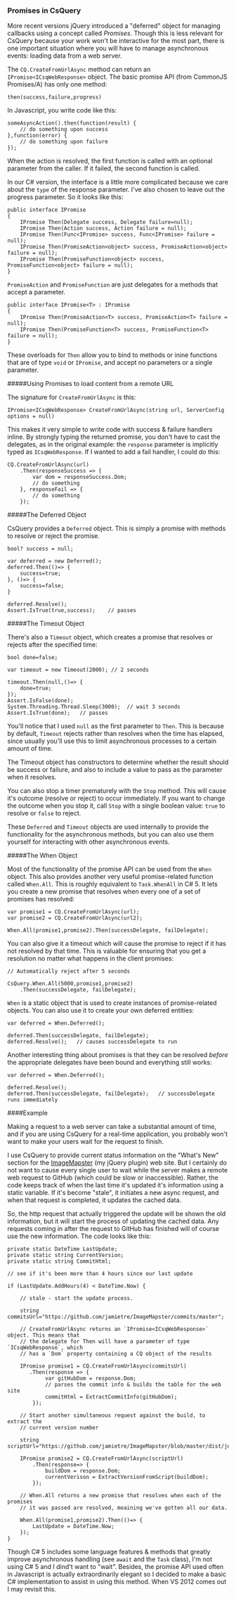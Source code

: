 ### Promises in CsQuery

More recent versions jQuery introduced a "deferred" object for managing callbacks using a concept called *Promises*. Though this is less relevant for CsQuery because your work won't be interactive for the most part, there is one important situation where you will have to manage asynchronous events: loading data from a web server.


The `CQ.CreateFromUrlAsync` method can return an `IPromise<ICsqWebResponse>` object. The basic promise API (from CommonJS Promises/A) has only one method:

    then(success,failure,progress)

In Javascript, you write code like this:
    
    someAsyncAction().then(function(result) { 
        // do something upon success
    },function(error) {
        // do something upon failure  
    });

When the action is resolved, the first function is called with an optional parameter from the caller. If it failed, the second function is called. 

In our C# version, the interface is a little more complicated because we care about the `type` of the response parameter. I've also chosen to leave out the progress parameter. So it looks like this:

    public interface IPromise
    {
        IPromise Then(Delegate success, Delegate failure=null);
        IPromise Then(Action success, Action failure = null);
        IPromise Then(Func<IPromise> success, Func<IPromise> failure = null);
        IPromise Then(PromiseAction<object> success, PromiseAction<object> failure = null);
        IPromise Then(PromiseFunction<object> success, PromiseFunction<object> failure = null);
    }

`PromiseAction` and `PromiseFunction` are just delegates for a methods that accept a parameter.

    public interface IPromise<T> : IPromise
    {
        IPromise Then(PromiseAction<T> success, PromiseAction<T> failure = null);
        IPromise Then(PromiseFunction<T> success, PromiseFunction<T> failure = null);
    }

These overloads for `Then` allow you to bind to methods or inine functions that are of type `void` or `IPromise`, and accept no parameters or a single parameter.

#####Using Promises to load content from a remote URL

The signature for `CreateFromUrlAsync` is this:

    IPromise<ICsqWebResponse> CreateFromUrlAsync(string url, ServerConfig options = null)

This makes it very simple to write code with success & failure handlers inline. By strongly typing the returned promise, you don't have to cast the delegates, as in the original example: the `response` parameter is implicitly typed as `ICsqWebResponse`. If I wanted to add a fail handler, I could do this:

    CQ.CreateFromUrlAsync(url)
        .Then(responseSuccess => {
            var dom = responseSuccess.Dom;
            // do something
        }, responseFail => {
            // do something
        });

#####The Deferred Object

CsQuery provides a `Deferred` object. This is simply a promise with methods to resolve or reject the promise. 

    bool? success = null;

    var deferred = new Deferred();
    deferred.Then(()=> {
        success=true;
    }, ()=> {
        success=false;
    }

    deferred.Resolve();
    Assert.IsTrue(true,success);    // passes
    
#####The Timeout Object

There's also a `Timeout` object, which creates a promise that resolves or rejects after the specified time:

    bool done=false;
    
    var timeout = new Timeout(2000); // 2 seconds

    timeout.Then(null,()=> {
        done=true;
    });
    Assert.IsFalse(done);
    System.Threading.Thread.Sleep(3000);  // wait 3 seconds
    Assert.IsTrue(done);   // passes

You'll notice that I used `null` as the first parameter to `Then`. This is because by default, `Timeout` rejects rather than resolves when the time has elapsed, since usually you'll use this to limit asynchronous processes to a certain amount of time.

The Timeout object has constructors to determine whether the result should be success or failure, and also to include a value to pass as the parameter when it resolves.

You can also stop a timer prematurely with the `Stop` method. This will cause it's outcome (resolve or reject) to occur immediately. If you want to change the outcome when you stop it, call `Stop` with a single boolean value: `true` to resolve or `false` to reject.

These `Deferred` and `Timeout` objects are used internally to provide the functionality for the asynchronous methods, but you can also use them yourself for interacting with other asynchronous events.

#####The When Object

Most of the functionality of the promise API can be used from the `When` object. This also provides another very useful promise-related function called `When.All`. This is roughly equivalent to `Task.WhenAll` in C# 5. It lets you create a new promise that resolves when every one of a set of promises has resolved:

    var promise1 = CQ.CreateFromUrlAsync(url);
    var promise2 = CQ.CreateFromUrlAsync(url2);

    When.All(promise1,promise2).Then(successDelegate, failDelegate);

You can also give it a timeout which will cause the promise to reject if it has not resolved by that time. This is valuable for ensuring that you get a resolution no matter what happens in the client promises:

    // Automatically reject after 5 seconds

    CsQuery.When.All(5000,promise1,promise2)
        .Then(successDelegate, failDelegate);

`When` is a static object that is used to create instances of promise-related objects. You can also use it to create your own deferred entities:

    var deferred = When.Deferred();
    
    deferred.Then(successDelegate, failDelegate);
    deferred.Resolve();   // causes successDelegate to run

Another interesting thing about promises is that they can be resolved *before* the appropriate delegates have been bound and everything still works:

    var deferred = When.Deferred();

    deferred.Resolve();
    deferred.Then(successDelegate, failDelegate);   // successDelegate runs immediately


####Example

Making a request to a web server can take a substantial amount of time, and if you are using CsQuery for a real-time application, you probably won't want to make your users wait for the request to finish.

I use CsQuery to provide current status information on the "What's New" section for the [ImageMapster](http://www.outsharked.com/imagemapster/) (my jQuery plugin) web site. But I certainly do not want to cause every single user to wait while the server makes a remote web request to GitHub (which could be slow or inaccessible). Rather, the code keeps track of when the last time it's updated it's information using a static variable. If it's become "stale", it initiates a new async request, and when that request is completed, it updates the cached data. 

So, the http request that actually triggered the update will be shown the old information, but it will start the process of updating the cached data. Any requests coming in after the request to GitHub has finished will of course use the new information. The code looks like this:

    private static DateTime LastUpdate;
    private static string CurrentVersion;
    private static string CommitHtml;
    
    // see if it's been more than 4 hours since our last update

    if (LastUpdate.AddHours(4) < DateTime.Now) {

        // stale - start the update process.
    
        string commitsUrl="https://github.com/jamietre/ImageMapster/commits/master";

        // CreateFromUrlAsync returns an `IPromise<ICsqWebResponse>` object. This means that
        // the delegate for Then will have a parameter of type `ICsqWebResponse`, which
        // has a `Dom` property containing a CQ object of the results
		
		IPromise promise1 = CQ.CreateFromUrlAsync(commitsUrl)
           .Then(response => {
	            var gitHubDom = response.Dom;          
                // parses the commit info & builds the table for the web site
                commitHtml = ExtractCommitInfo(gitHubDom);
	        });
 
        // Start another simultaneous request against the build, to extract the
        // current version number

		string scriptUrl="https://github.com/jamietre/ImageMapster/blob/master/dist/jquery.imagemapster.js";

        IPromise promise2 = CQ.CreateFromUrlAsync(scriptUrl)
            .Then(response=> {
	            buildDom = response.Dom;
                currentVerison = ExtractVersionFromScript(buildDom);
            });

        // When.All returns a new promise that resolves when each of the promises
        // it was passed are resolved, meaining we've gotten all our data.

        When.All(promise1,promise2).Then(()=> {
			LastUpdate = DateTime.Now;
        });
    }


Though C# 5 includes some language features & methods that greatly improve asynchronous handling (see `await` and the `Task` class), I'm not using C# 5 and I dind't want to "wait". Besides, the promise API used often in Javascript is actually extraordinarily elegant so I decided to make a basic C# implementation to assist in using this method. When VS 2012 comes out I may revisit this.
